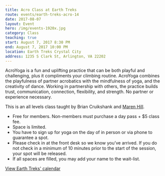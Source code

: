 ```yaml
---
title: Acro Class at Earth Treks
route: events/earth-treks-acro-14
date: 2017-08-07
layout: Event
hero: /img/events-1920x.jpg
category: Class
teaching: true
start: August 7, 2017 8:30 PM
end: August 7, 2017 10:00 PM
location: Earth Treks Crystal City
address: 1235 S Clark St, Arlington, VA 22202
---
```


AcroYoga is a fun and uplifting practice that can be both playful and challenging, plus it compliments your climbing routine. AcroYoga combines the playfulness of partner acrobatics with the mindfulness of yoga, and the creativity of dance. Working in partnership with others, the practice builds trust, communication, connection, flexibility, and strength. No partner or experience necessary.

This is an all levels class taught by Brian Cruikshank and [Maren Hill](https://marenacroyoga.com/ "Visit Maren's website").
* Free for members. Non-members must purchase a day pass + $5 class fee.
* Space is limited.
* You have to sign up for yoga on the day of in person or via phone to guarantee a spot.
* Please check in at the front desk so we know you’ve arrived. If you do not check in a minimum of 10 minutes prior to the start of the session, your spot will be released.
* If all spaces are filled, you may add your name to the wait-list.

[View Earth Treks' calendar](https://www.earthtreksclimbing.com/calendar/crystalcity/)
